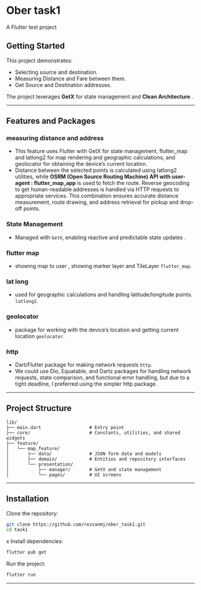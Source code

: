 # Ober task1

A Flutter test project

## Getting Started

This project demonstrates:
- Selecting source and destination.
- Measuring Distance and Fare between them.
- Get Source and Destination addresses.

The project leverages **GetX** for state management and **Clean Architecture** .

---

## Features and Packages

### measuring distance and address 
- This feature uses Flutter with GetX for state management, flutter_map and latlong2 for map rendering and geographic calculations, and geolocator for obtaining the device’s current location.
- Distance between the selected points is calculated using latlong2 utilities, while **OSRM (Open Source Routing Machine) API with user-agent : flutter_map_app** is used to fetch the route. Reverse geocoding to get human-readable addresses is handled via HTTP requests to appropriate services. This combination ensures accurate distance measurement, route drawing, and address retrieval for pickup and drop-off points.

### State Management
- Managed with `GetX`, enabling reactive and predictable state updates .

### flutter map
- showing map to user , showing marker layer and TileLayer `flutter_map`.

### lat long
- used for geographic calculations and handling latitude/longitude points. `latlong2`.

### geolocator
- package for working with the device’s location and getting current location `geolocator`.

### http
- Dart/Flutter package for making network requests `http`.
- We could use Dio, Equatable, and Dartz packages for handling network requests, state comparison, and functional error handling, but due to a tight deadline, I preferred using the simpler http package.


---


## Project Structure

```
lib/
├── main.dart                  # Entry point
├── core/                      # Constants, utilities, and shared widgets
├── feature/
│   └── map_feature/
│       ├── data/              # JSON form data and models
│       ├── domain/            # Entities and repository interfaces
│       └── presentation/
│           ├── manager/       # GetX and state management
│           └── pages/         # UI screens

```

---

## Installation

Clone the repository:
```bash
git clone https://github.com/rezvanmj/ober_task1.git
cd task1
```
x
Install dependencies:
```bash
flutter pub get
```

Run the project:
```bash
flutter run
```

---
